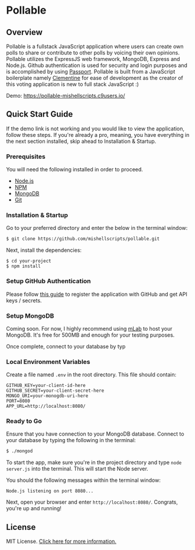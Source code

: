 # Pollable


## Overview

Pollable is a fullstack JavaScript application where users can create own polls to share or contribute to other polls by voicing their own opinions. Pollable utilizes the ExpressJS web framework, MongoDB, Express and Node.js. Github authentication is used for security and login purposes and is accomplished by using [Passport](http://passportjs.org/). Pollable is built from a JavaScript boilerplate namely [Clementine](http://www.clementinejs.com/) for ease of development as the creator of this voting application is new to full stack JavaScript :)

Demo: https://pollable-mishellscripts.c9users.io/


## Quick Start Guide

If the demo link is not working and you would like to view the application, follow these steps. If you're already a pro, meaning, you have everything in the next section installed, skip ahead to Installation & Startup. 

### Prerequisites

You will need the following installed in order to proceed.

- [Node.js](https://nodejs.org/)
- [NPM](https://nodejs.org/)
- [MongoDB](http://www.mongodb.org/)
- [Git](https://git-scm.com/)

### Installation & Startup

Go to your preferred directory and enter the below in the terminal window:

```bash
$ git clone https://github.com/mishellscripts/pollable.git
```

Next, install the dependencies:

```
$ cd your-project
$ npm install
```


### Setup GitHub Authentication

Please follow [this guide](http://www.clementinejs.com/tutorials/tutorial-passport.html#GitHubAppSetup) to register the application with GitHub and get API keys / secrets.

### Setup MongoDB
Coming soon. For now, I highly recommend using [mLab](https://mlab.com/) to host your MongoDB. It's free for 500MB and enough for your testing purposes.

Once complete, connect to your database by typ

### Local Environment Variables

Create a file named `.env` in the root directory. This file should contain:

```
GITHUB_KEY=your-client-id-here
GITHUB_SECRET=your-client-secret-here
MONGO_URI=your-monogdb-uri-here
PORT=8080
APP_URL=http://localhost:8080/
```

### Ready to Go
Ensure that you have connection to your MongoDB database. Connect to your database by typing the following in the terminal:

```bash
$ ./mongod
```

To start the app, make sure you're in the project directory and type `node server.js` into the terminal. This will start the Node server.

You should the following messages within the terminal window:

```
Node.js listening on port 8080...
```

Next, open your browser and enter `http://localhost:8080/`. Congrats, you're up and running!


## License

MIT License. [Click here for more information.](LICENSE.md)
